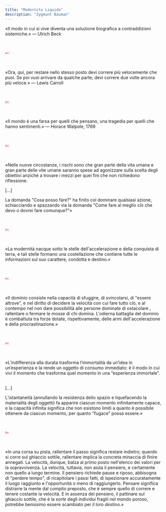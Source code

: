 ```yaml
---
title: "Modernita Liquida"
description: "Zygmunt Bauman"
---
```

«Il modo in cui si vive diventa una soluzione biografica a contraddizioni sistemiche.»
— Ulrich Beck

&nbsp;

<span style="color:red">✄</span>

&nbsp;

«Ora, _qui_, per restare nello stesso posto devi correre più velocemente che puoi. Se poi vuoi arrivare da qualche parte, devi correre due volte ancora più veloce.»
— Lewis Carroll

&nbsp;

<span style="color:red">✄</span>

&nbsp;

«Il mondo è una farsa per quelli che pensano, una tragedia per quelli che hanno sentimenti.»
— Horace Walpole, 1769

&nbsp;

<span style="color:red">✄</span>

&nbsp;

«Nelle nuove circostanze, i rischi sono che gran parte della vita umana e gran parte delle vite umane saranno spese ad agonizzare sulla scelta degli obiettivi anziché a trovare i mezzi per quei fini che non richiedono riflessione.
&nbsp;

[...]
&nbsp;

La domanda "Cosa posso fare?" ha finito col dominare qualsiasi azione, schiacciando e spazzando via la domanda "Come fare al meglio ciò che devo o dovrei fare comunque?"»

&nbsp;

<span style="color:red">✄</span>

&nbsp;

«La modernità nacque sotto le stelle dell'accelerazione e della conquista di terra, e tali stelle formano una costellazione che contiene tutte le informazioni sul suo carattere, condotta e destino.»

&nbsp;

<span style="color:red">✄</span>

&nbsp;

«Il dominio consiste nella capacità di sfuggire, di svincolarsi, di "essere altrove", e nel diritto di decidere la velocità con cui fare tutto ciò, e al contempo nel non dare possibilità alle persone dominate di ostacolare , rallentare o fermare le mosse di chi domina. L'odierna battaglia del dominio è combattuta tra forze dotate, rispettivamente, delle armi dell'accelerazione e della procrastinazione.»

&nbsp;

<span style="color:red">✄</span>

&nbsp;

«L’indifferenza alla durata trasforma l’immortalità da un’idea in un’esperienza e la rende un oggetto di consumo immediato: è il modo in cui vivi il momento che trasforma quel momento in una “esperienza immortale”.
&nbsp;

[…]
&nbsp;

L’istantaneità (annullando la resistenza dello spazio e liquefacendo la materialità degli oggetti) fa apparire ciascun momento infinitamente capace, e la capacità infinita significa che non esistono limiti a quanto è possibile ottenere da ciascun momento, per quanto "fugace" possa essere.»

&nbsp;

<span style="color:red">✄</span>

&nbsp;

«In una corsa su pista, rallentare il passo significa restare indietro; quando si corre sul ghiaccio sottile, rallentare implica la concreta minaccia di finire annegati. La velocità, dunque, balza al primo posto nell'elenco dei valori per la sopravvivenza.
La velocità, tuttavia, non aiuta il pensiero, e certamente non quello a lungo termine. Il pensiero richiede pause e riposo, abbisogna di "perdere tempo", di ricapitolare i passi fatti, di ispezionare accuratamente il luogo raggiunto e l'opportunità o meno di raggiungerlo. Pensare significa distrarre la mente dal compito preposto, che è sempre quello di correre e tenere costante la velocità. E in assenza del pensiero, il pattinare sul ghiaccio sottile, che è la _sorte_ degli individui fragili nel mondo poroso, potrebbe benissimo essere scambiato per il loro _destino_.»
